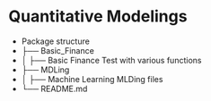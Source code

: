 # Quantitative Modelings

* Package structure
* ├── Basic_Finance
* │ ├── Basic Finance Test with various functions
* ├── MDLing
* │ ├── Machine Learning MLDing files
* └── README.md